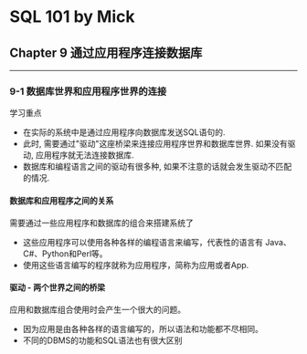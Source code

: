 # SQL 101 by Mick #
## Chapter 9 通过应用程序连接数据库 ##


---
### 9-1 数据库世界和应用程序世界的连接 ###

学习重点
- 在实际的系统中是通过应用程序向数据库发送SQL语句的.
- 此时, 需要通过"驱动"这座桥梁来连接应用程序世界和数据库世界. 如果没有驱动, 应用程序就无法连接数据库.
- 数据库和编程语言之间的驱动有很多种, 如果不注意的话就会发生驱动不匹配的情况.


#### 数据库和应用程序之间的关系 ####

需要通过一些应用程序和数据库的组合来搭建系统了
- 这些应用程序可以使用各种各样的编程语言来编写，代表性的语言有 Java、C#、Python和Perl等。
- 使用这些语言编写的程序就称为应用程序，简称为应用或者App.

#### 驱动 - 两个世界之间的桥梁 ####

应用和数据库组合使用时会产生一个很大的问题。
- 因为应用是由各种各样的语言编写的，所以语法和功能都不尽相同。
- 不同的DBMS的功能和SQL语法也有很大区别

